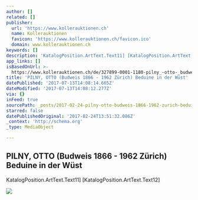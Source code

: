 ```yaml
---
author: []
related: []
publisher:
  url: 'https://www.kollerauktionen.ch'
  name: Kollerauktionen
  favicon: 'https://www.kollerauktionen.ch/favicon.ico'
  domain: www.kollerauktionen.ch
keywords: []
description: 'KatalogPosition.ArtText.Text11] [KatalogPosition.ArtText.Text12]'
app_links: []
isBasedOnUrl: >-
  https://www.kollerauktionen.ch/de/327899-0001-1180-pilny_-otto-_budweis-1866---19-1180_438710.html?RecPos=22
title: 'PILNY, OTTO (Budweis 1866 - 1962 Zürich) Beduine in der Wüst'
datePublished: '2017-07-13T14:08:14.665Z'
dateModified: '2017-07-13T14:08:12.277Z'
via: {}
inFeed: true
sourcePath: _posts/2017-02-24-pilny-otto-budweis-1866-1962-zurich-beduine-in-der-wust.md
starred: false
datePublishedOriginal: '2017-02-24T13:51:32.086Z'
_context: 'http://schema.org'
_type: MediaObject

---
```

<article style=""><h1>PILNY, OTTO (Budweis 1866 - 1962 Zürich) Beduine in der Wüst</h1><p>KatalogPosition.ArtText.Text11] [KatalogPosition.ArtText.Text12]</p><img src="https://www.kollerauktionen.ch//CatCache/catcache.3/pictures/438710/438710_l_1.jpg" /></article>